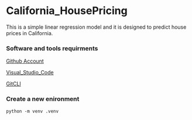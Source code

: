 # California_HousePricing
This is a simple linear regression model and it is designed to predict house prices in California.

### Software and tools requirments
[Github Account](https://github.com)

[Visual_Studio_Code](https://code.visualstudio.com)

[GitCLI](https://git-scm.com/downloads)

### Create a new enironment
```
python -m venv .venv
```